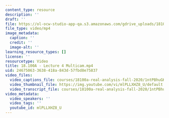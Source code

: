 ```yaml
---
content_type: resource
description: ''
draft: ''
file: https://ol-ocw-studio-app-qa.s3.amazonaws.com/gdrive_uploads/18100a-real-analysis-fall-2020/1ntPBhuGKrbwtkzdJ5p2-OIh8OSMkp5sp/18100a-lecture-4-multicam.mp4
file_type: video/mp4
image_metadata:
  caption: ''
  credit: ''
  image-alt: ''
learning_resource_types: []
license: ''
resourcetype: Video
title: 18.100A - Lecture 4 Multicam.mp4
uid: 24675063-3638-418a-843d-57fbd8e75837
video_files:
  video_captions_file: courses/18100a-real-analysis-fall-2020/1ntPBhuGKrbwtkzdJ5p2-OIh8OSMkp5sp_transcript_webvtt
  video_thumbnail_file: https://img.youtube.com/vi/mlPLLXHZ8_U/default.jpg
  video_transcript_file: courses/18100a-real-analysis-fall-2020/1ntPBhuGKrbwtkzdJ5p2-OIh8OSMkp5sp_transcript.pdf
video_metadata:
  video_speakers: ''
  video_tags: ''
  youtube_id: mlPLLXHZ8_U
---
```


